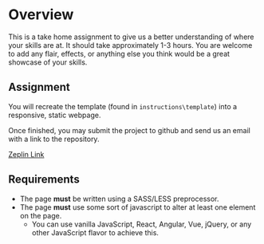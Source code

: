 # Overview

This is a take home assignment to give us a better understanding of where your skills are at. It should take approximately 1-3 hours. You are welcome to add any flair, effects, or anything else you think would be a great showcase of your skills.

## Assignment

You will recreate the template (found in `instructions\template`) into a responsive, static webpage.

Once finished, you may submit the project to github and send us an email with a link to the repository.

 [Zeplin Link](https://zpl.io/2jvW8mr)

## Requirements

- The page **must** be written using a SASS/LESS preprocessor.
- The page **must** use some sort of javascript to alter at least one element on the page.
  - You can use vanilla JavaScript, React, Angular, Vue, jQuery, or any other JavaScript flavor to achieve this.

# 

 

